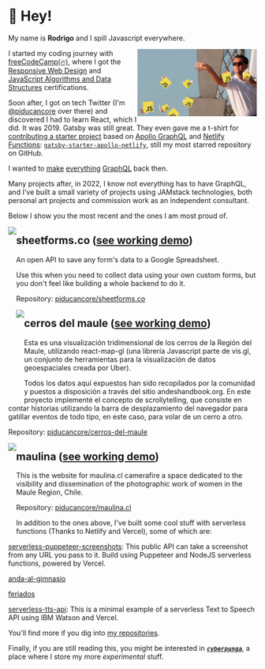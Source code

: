 # 👋 Hey!

My name is **Rodrigo** and I spill Javascript everywhere.

<img style="width: 48%;" align="right" src="https://raw.githubusercontent.com/piducancore/piducancore/main/wolf-of-javascript.png">

I started my coding journey with [freeCodeCamp(🔥)](https://www.freecodecamp.org), where I got the [Responsive Web Design](https://www.freecodecamp.org/certification/piducancore/responsive-web-design) and [JavaScript Algorithms and Data Structures](https://www.freecodecamp.org/certification/piducancore/javascript-algorithms-and-data-structures) certifications.

Soon after, I got on tech Twitter (I'm [@piducancore](https://twitter.com/piducancore) over there) and discovered I had to learn React, which I did. It was 2019. Gatsby was still great. They even gave me a t-shirt for [contributing a starter project](https://github.com/gatsbyjs/gatsby/pull/16117) based on [Apollo GraphQL](https://www.apollographql.com/) and [Netlify Functions](https://www.netlify.com/products/functions/): [`gatsby-starter-apollo-netlify`](https://github.com/piducancore/gatsby-starter-apollo-netlify), still my most starred repository on GitHub.

I wanted to [make]() [everything](https://github.com/piducancore/datasets-graphql) [GraphQL](https://github.com/piducancore/sheetpoetry.xyz) back then.

Many projects after, in 2022, I know not everything has to have GraphQL, and I've built a small variety of projects using JAMstack technologies, both personal art projects and commission work as an independent consultant.

Below I show you the most recent and the ones I am most proud of.

<img height="180" align="left" src="https://user-images.githubusercontent.com/11337928/185335746-e6a34359-e292-4a11-87a2-6674ea0eea51.png">

## sheetforms.co ([see working demo](https://sheetforms.co))

An open API to save any form's data to a Google Spreadsheet.

Use this when you need to collect data using your own custom forms, but you don't feel like building a whole backend to do it.

Repository: [piducancore/sheetforms.co](https://github.com/piducancore/sheetforms.co)

<img height="180" align="left" src="https://user-images.githubusercontent.com/11337928/185336428-1d705157-884f-42d4-90d6-8e84449b75ec.png">

## cerros del maule ([see working demo](https://cerros-del-maule.vercel.app))

Esta es una visualización tridimensional de los cerros de la Región del Maule, utilizando react-map-gl (una librería Javascript parte de vis.gl, un conjunto de herramientas para la visualización de datos geoespaciales creada por Uber).

Todos los datos aquí expuestos han sido recopilados por la comunidad y puestos a disposición a través del sitio andeshandbook.org.
En este proyecto implementé el concepto de scrollytelling, que consiste en contar historias utilizando la barra de desplazamiento del navegador para gatillar eventos de todo tipo, en este caso, para volar de un cerro a otro. 
  
Repository: [piducancore/cerros-del-maule](https://github.com/piducancore/cerros-del-maule)

<img height="180" align="left" src="https://user-images.githubusercontent.com/11337928/185336913-4d0fea91-eec2-4de4-8a9d-599b636a3eb0.png">

## maulina ([see working demo](https://maulina.cl))

This is the website for maulina.cl camerafire a space dedicated to the visibility and dissemination of the photographic work of women in the Maule Region, Chile.

Repository: [piducancore/maulina.cl](https://github.com/piducancore/maulina.cl)

In addition to the ones above, I've built some cool stuff with serverless functions (Thanks to Netlify and Vercel), some of which are:

[serverless-puppeteer-screenshots](https://github.com/piducancore/serverless-puppeteer-screenshots): This public API can take a screenshot from any URL you pass to it. Build using Puppeteer and NodeJS serverless functions, powered by Vercel.

[anda-al-gimnasio](https://github.com/piducancore/anda-al-gimnasio)

[feriados](https://github.com/piducancore/feriados)

[serverless-tts-api](https://github.com/piducancore/serverless-tts-api): This is a minimal example of a serverless Text to Speech API using IBM Watson and Vercel.

You'll find more if you dig into [my repositories](https://github.com/piducancore?tab=repositories).

Finally, if you are still reading this, you might be interested in [***`cyberpunga`***](https://github.com/cyberpunga), a place where I store my more _experimental_ stuff.

<!--
**piducancore/piducancore** is a ✨ _special_ ✨ repository because its `README.md` (this file) appears on your GitHub profile.

Here are some ideas to [get you started:]()

- 🔭 I’m currently working on ...
- 🌱 I’m currently learning ...
- 👯 I’m looking to collaborate on ...
- 🤔 I’m looking for help with ...
- 💬 Ask me about ...
- 📫 How to reach me: ...
- 😄 Pronouns: ...
- ⚡ Fun fact: ...
-->
